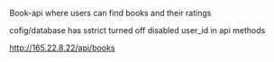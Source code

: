 Book-api where users can find books and their ratings

cofig/database has sstrict turned off
disabled user_id in api methods

http://165.22.8.22/api/books

